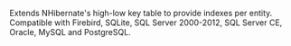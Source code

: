 Extends NHibernate's high-low key table to provide indexes per entity. 
Compatible with Firebird, SQLite, SQL Server 2000-2012, SQL Server CE, Oracle, MySQL and PostgreSQL.
